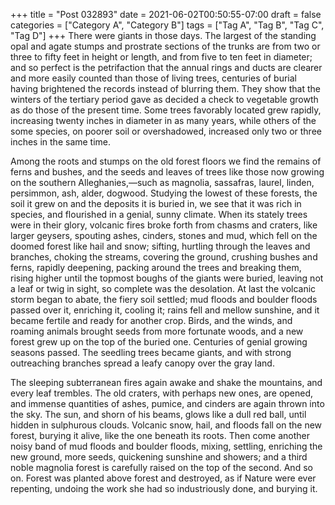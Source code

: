 +++
title = "Post 032893"
date = 2021-06-02T00:50:55-07:00
draft = false
categories = ["Category A", "Category B"]
tags = ["Tag A", "Tag B", "Tag C", "Tag D"]
+++
There were giants in those days. The largest of the standing opal and agate stumps and prostrate sections of the trunks are from two or three to fifty feet in height or length, and from five to ten feet in diameter; and so perfect is the petrifaction that the annual rings and ducts are clearer and more easily counted than those of living trees, centuries of burial having brightened the records instead of blurring them. They show that the winters of the tertiary period gave as decided a check to vegetable growth as do those of the present time. Some trees favorably located grew rapidly, increasing twenty inches in diameter in as many years, while others of the some species, on poorer soil or overshadowed, increased only two or three inches in the same time.

Among the roots and stumps on the old forest floors we find the remains of ferns and bushes, and the seeds and leaves of trees like those now growing on the southern Alleghanies,—such as magnolia, sassafras, laurel, linden, persimmon, ash, alder, dogwood. Studying the lowest of these forests, the soil it grew on and the deposits it is buried in, we see that it was rich in species, and flourished in a genial, sunny climate. When its stately trees were in their glory, volcanic fires broke forth from chasms and craters, like larger geysers, spouting ashes, cinders, stones and mud, which fell on the doomed forest like hail and snow; sifting, hurtling through the leaves and branches, choking the streams, covering the ground, crushing bushes and ferns, rapidly deepening, packing around the trees and breaking them, rising higher until the topmost boughs of the giants were buried, leaving not a leaf or twig in sight, so complete was the desolation. At last the volcanic storm began to abate, the fiery soil settled; mud floods and boulder floods passed over it, enriching it, cooling it; rains fell and mellow sunshine, and it became fertile and ready for another crop. Birds, and the winds, and roaming animals brought seeds from more fortunate woods, and a new forest grew up on the top of the buried one. Centuries of genial growing seasons passed. The seedling trees became giants, and with strong outreaching branches spread a leafy canopy over the gray land.

The sleeping subterranean fires again awake and shake the mountains, and every leaf trembles. The old craters, with perhaps new ones, are opened, and immense quantities of ashes, pumice, and cinders are again thrown into the sky. The sun, and shorn of his beams, glows like a dull red ball, until hidden in sulphurous clouds. Volcanic snow, hail, and floods fall on the new forest, burying it alive, like the one beneath its roots. Then come another noisy band of mud floods and boulder floods, mixing, settling, enriching the new ground, more seeds, quickening sunshine and showers; and a third noble magnolia forest is carefully raised on the top of the second. And so on. Forest was planted above forest and destroyed, as if Nature were ever repenting, undoing the work she had so industriously done, and burying it.
